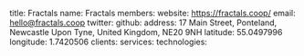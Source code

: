 title: Fractals
name: Fractals
members:
website: https://fractals.coop/
email: hello@fractals.coop
twitter: 
github:
address: 17 Main Street, Ponteland, Newcastle Upon Tyne, United Kingdom, NE20 9NH
latitude: 55.0497996
longitude: 1.7420506
clients: 
services: 
technologies: 


